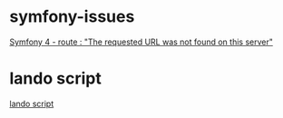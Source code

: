 # symfony-issues

[Symfony 4 - route : "The requested URL was not found on this server"](https://stackoverflow.com/questions/60537798/symfony-4-route-the-requested-url-was-not-found-on-this-server)




# lando script

[lando script](https://raw.githubusercontent.com/1abdulaziz/shell/main/lando-symfony.sh)
